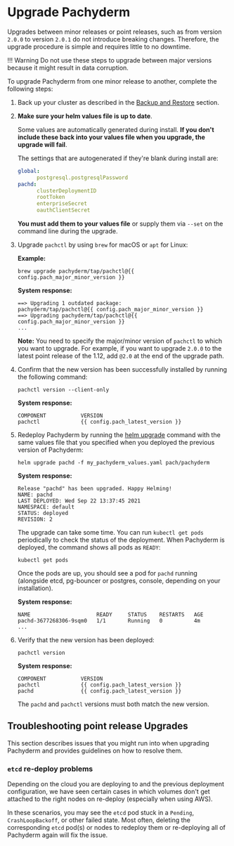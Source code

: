 # Upgrade Pachyderm

Upgrades between minor releases or point releases, such as from version `2.0.0` to
version `2.0.1` do not introduce breaking changes. Therefore, the upgrade
procedure is simple and requires little to no downtime.

!!! Warning
    Do not use these steps to upgrade between major versions because
    it might result in data corruption.

To upgrade Pachyderm from one minor release to another, complete the following steps:

1. Back up your cluster as described in the [Backup and Restore](../backup_restore/#backup-your-cluster)
section.

1. **Make sure your helm values file is up to date**.

      Some values are automatically generated during install. **If you don't include these back into your values file when you upgrade, the upgrade will fail**.

      The settings that are autogenerated if they're blank during install are:

      ```yaml 
      global:
            postgresql.postgresqlPassword
      pachd:
            clusterDeploymentID
            rootToken
            enterpriseSecret
            oauthClientSecret
      ```

      **You must add them to your values file** or supply them via `--set` on the command line during the upgrade.

1. Upgrade `pachctl` by using `brew` for macOS or `apt` for Linux:

      **Example:**

      ```shell
      brew upgrade pachyderm/tap/pachctl@{{ config.pach_major_minor_version }}
      ```

      **System response:**

      ```shell
      ==> Upgrading 1 outdated package:
      pachyderm/tap/pachctl@{{ config.pach_major_minor_version }}
      ==> Upgrading pachyderm/tap/pachctl@{{ config.pach_major_minor_version }}
      ...
      ```

      **Note:** You need to specify the major/minor version of `pachctl` to which
      you want to upgrade. For example, if you want to upgrade `2.0.0` to
      the latest point release of the 1.12, add `@2.0` at the end of the upgrade path.

2. Confirm that the new version has been successfully installed by running
the following command:

      ```shell
      pachctl version --client-only
      ```

      **System response:**

      ```shell
      COMPONENT           VERSION
      pachctl             {{ config.pach_latest_version }}
      ```

1. Redeploy Pachyderm by running the [helm upgrade](https://helm.sh/docs/helm/helm_upgrade/) command
with the same values file that you specified when you deployed the previous version
of Pachyderm:

      ```shell
      helm upgrade pachd -f my_pachyderm_values.yaml pach/pachyderm
      ```

      **System response:**

      ```shell
      Release "pachd" has been upgraded. Happy Helming!
      NAME: pachd
      LAST DEPLOYED: Wed Sep 22 13:37:45 2021
      NAMESPACE: default
      STATUS: deployed
      REVISION: 2
      ```

      The upgrade can take some time. You can run `kubectl get pods` periodically
      to check the status of the deployment. When Pachyderm is deployed, the command
      shows all pods as `READY`:


      ```shell
      kubectl get pods
      ```
      Once the pods are up, you should see a pod for `pachd` running 
      (alongside etcd, pg-bouncer or postgres, console, depending on your installation). 

      **System response:**

      ```shell
      NAME                     READY     STATUS    RESTARTS   AGE
      pachd-3677268306-9sqm0   1/1       Running   0          4m
      ...
      ```

1. Verify that the new version has been deployed:

      ```shell
      pachctl version
      ```

      **System response:**

      ```shell
      COMPONENT           VERSION
      pachctl             {{ config.pach_latest_version }}
      pachd               {{ config.pach_latest_version }}
      ```

      The `pachd` and `pachctl` versions must both match the new version.

## Troubleshooting point release Upgrades

This section describes issues that you might run into when
upgrading Pachyderm and provides guidelines on how to resolve
them.

### `etcd` re-deploy problems

Depending on the cloud you are deploying to and the previous deployment configuration, 
we have seen certain cases in which volumes don't get attached to the right nodes on re-deploy (especially when using AWS). 

In these scenarios, you may see the `etcd` pod stuck in a `Pending`, `CrashLoopBackoff`, or other failed state. 
Most often, deleting the corresponding `etcd` pod(s) or nodes to redeploy them 
or re-deploying all of Pachyderm again will fix the issue. 

